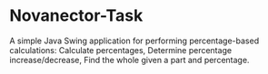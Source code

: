 # Novanector-Task
A simple Java Swing application for performing percentage-based calculations:  Calculate percentages, Determine percentage increase/decrease, Find the whole given a part and percentage.
